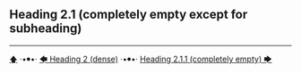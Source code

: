 ## Heading 2.1 (completely empty except for subheading)


---

[🡅](./toc.md) ·•⦁•· [🡄 Heading 2 (dense)](./Heading-2-dense.md) ·•⦁•· [Heading 2.1.1 (completely empty) 🡆](./Heading-2-dense/Heading-2.1-completely-empty-except-for-subheading/Heading-2.1.1-completely-empty.md)